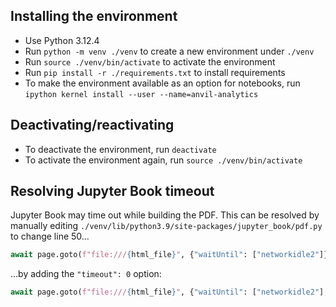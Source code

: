 ## Installing the environment
- Use Python 3.12.4
- Run `python -m venv ./venv` to create a new environment under `./venv`
- Run `source ./venv/bin/activate` to activate the environment
- Run `pip install -r ./requirements.txt` to install requirements
- To make the environment available as an option for notebooks, run `ipython kernel install --user --name=anvil-analytics`

## Deactivating/reactivating
- To deactivate the environment, run `deactivate`
- To activate the environment again, run `source ./venv/bin/activate`

## Resolving Jupyter Book timeout
Jupyter Book may time out while building the PDF. This can be resolved by
manually editing `./venv/lib/python3.9/site-packages/jupyter_book/pdf.py`
to change line 50...
```python
await page.goto(f"file:///{html_file}", {"waitUntil": ["networkidle2"]})
```
...by adding the `"timeout": 0` option:
```python
await page.goto(f"file:///{html_file}", {"waitUntil": ["networkidle2"], "timeout": 0})
```
